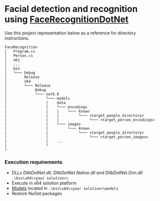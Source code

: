# Facial detection and recognition using [FaceRecognitionDotNet](https://github.com/takuya-takeuchi/FaceRecognitionDotNet)

Use this project representation below as a reference for directory instructions.
```
FaceRecognition
│   Program.cs
│   Person.cs
│   obj
|   ...
|   bin
|   └─── Debug
│        Release
│        x64
│        └─── Release
│             Debug
│             └─── net6.0
│                  └─── models
│                  |    data
|                  |    └─── encodings
|                  |    |    └─── known
|                  |    |         └─── <target_people_directory>
|                  |    |              └─── <target_person_encodings>
|                  |    └─── images
|                  |         └─── known
|                  |              └─── <target_people_directory>
|                  |                   └─── <target_person_images>
|                  |    ...
|                  └              
└           
```
### Execution requirements
* DLLs *DlibDotNet.dll, DlibDotNet.Native.dll and DlibDotNet.Dnn.dll* ```.\bin\x64\<your solution>\``` </br>
* Execute in x64 solution platform </br>
* [Models](https://github.com/davisking/dlib-models) located in ```.\bin\x64\<your solution>\models``` </br>
* Restore NuGet packages
